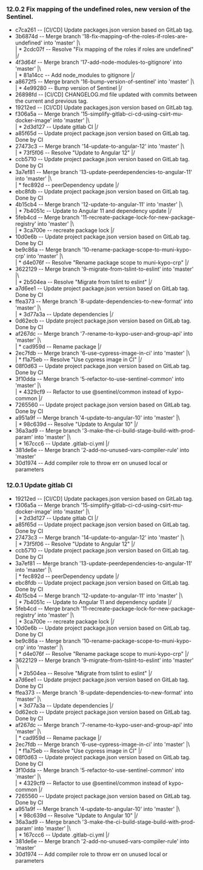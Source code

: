 ### 12.0.2 Fix mapping of the undefined roles, new version of the Sentinel.
* c7ca261 -- [CI/CD] Update packages.json version based on GitLab tag.
*   3b6874d -- Merge branch '18-fix-mapping-of-the-roles-if-roles-are-undefined' into 'master'
|\  
| * 2cdc07f -- Resolve "Fix mapping of the roles if roles are undefined"
|/  
*   4f3d64f -- Merge branch '17-add-node-modules-to-gitignore' into 'master'
|\  
| * 81a14cc -- Add node_modules to gitignore
|/  
*   a8672f5 -- Merge branch '16-bump-version-of-sentinel' into 'master'
|\  
| * 4e99280 -- Bump version of Sentinel
|/  
* 26898fd -- [CI/CD] CHANGELOG.md file updated with commits between the current and previous tag.
* 19212ed -- [CI/CD] Update packages.json version based on GitLab tag.
*   f306a5a -- Merge branch '15-simplify-gitlab-ci-cd-using-csirt-mu-docker-image' into 'master'
|\  
| * 2d3d127 -- Update gitlab CI
|/  
* a85f65d -- Update project package.json version based on GitLab tag. Done by CI
*   27473c3 -- Merge branch '14-update-to-angular-12' into 'master'
|\  
| * 73f5f06 -- Resolve "Update to Angular 12"
|/  
* ccb5710 -- Update project package.json version based on GitLab tag. Done by CI
*   3a7ef81 -- Merge branch '13-update-peerdependencies-to-angular-11' into 'master'
|\  
| * fec892d -- peerDependency update
|/  
* ebc8fdb -- Update project package.json version based on GitLab tag. Done by CI
*   4b15cb4 -- Merge branch '12-update-to-angular-11' into 'master'
|\  
| * 7b4051c -- Update to Angular 11 and dependency update
|/  
*   5feb4cd -- Merge branch '11-recreate-package-lock-for-new-package-registry' into 'master'
|\  
| * 3ca700e -- recreate package lock
|/  
* 10d0e6b -- Update project package.json version based on GitLab tag. Done by CI
*   be9c86a -- Merge branch '10-rename-package-scope-to-muni-kypo-crp' into 'master'
|\  
| * d4e076f -- Resolve "Rename package scope to muni-kypo-crp"
|/  
*   3622129 -- Merge branch '9-migrate-from-tslint-to-eslint' into 'master'
|\  
| * 2b504ea -- Resolve "Migrate from tslint to eslint"
|/  
* a7d6ee1 -- Update project package.json version based on GitLab tag. Done by CI
*   ffea373 -- Merge branch '8-update-dependencies-to-new-format' into 'master'
|\  
| * 3d77a3a -- Update dependencies
|/  
* 0d62ecb -- Update project package.json version based on GitLab tag. Done by CI
*   af267dc -- Merge branch '7-rename-to-kypo-user-and-group-api' into 'master'
|\  
| * cad959d -- Rename package
|/  
*   2ec7fdb -- Merge branch '6-use-cypress-image-in-ci' into 'master'
|\  
| * f1a75eb -- Resolve "Use cypress image in CI"
|/  
* 08f0d63 -- Update project package.json version based on GitLab tag. Done by CI
*   3f10dda -- Merge branch '5-refactor-to-use-sentinel-common' into 'master'
|\  
| * 4329cf9 -- Refactor to use @sentinel/common instead of kypo-common
|/  
* 7265560 -- Update project package.json version based on GitLab tag. Done by CI
*   a951a9f -- Merge branch '4-update-to-angular-10' into 'master'
|\  
| * 98c639d -- Resolve "Update to Angular 10"
|/  
*   36a3ad9 -- Merge branch '3-make-the-ci-build-stage-build-with-prod-param' into 'master'
|\  
| * 167ccc6 -- Update .gitlab-ci.yml
|/  
* 381de6e -- Merge branch '2-add-no-unused-vars-compiler-rule' into 'master'
* 30d1974 -- Add compiler role to throw err on unused local or parameters
### 12.0.1 Update gitlab CI
* 19212ed -- [CI/CD] Update packages.json version based on GitLab tag.
*   f306a5a -- Merge branch '15-simplify-gitlab-ci-cd-using-csirt-mu-docker-image' into 'master'
|\  
| * 2d3d127 -- Update gitlab CI
|/  
* a85f65d -- Update project package.json version based on GitLab tag. Done by CI
*   27473c3 -- Merge branch '14-update-to-angular-12' into 'master'
|\  
| * 73f5f06 -- Resolve "Update to Angular 12"
|/  
* ccb5710 -- Update project package.json version based on GitLab tag. Done by CI
*   3a7ef81 -- Merge branch '13-update-peerdependencies-to-angular-11' into 'master'
|\  
| * fec892d -- peerDependency update
|/  
* ebc8fdb -- Update project package.json version based on GitLab tag. Done by CI
*   4b15cb4 -- Merge branch '12-update-to-angular-11' into 'master'
|\  
| * 7b4051c -- Update to Angular 11 and dependency update
|/  
*   5feb4cd -- Merge branch '11-recreate-package-lock-for-new-package-registry' into 'master'
|\  
| * 3ca700e -- recreate package lock
|/  
* 10d0e6b -- Update project package.json version based on GitLab tag. Done by CI
*   be9c86a -- Merge branch '10-rename-package-scope-to-muni-kypo-crp' into 'master'
|\  
| * d4e076f -- Resolve "Rename package scope to muni-kypo-crp"
|/  
*   3622129 -- Merge branch '9-migrate-from-tslint-to-eslint' into 'master'
|\  
| * 2b504ea -- Resolve "Migrate from tslint to eslint"
|/  
* a7d6ee1 -- Update project package.json version based on GitLab tag. Done by CI
*   ffea373 -- Merge branch '8-update-dependencies-to-new-format' into 'master'
|\  
| * 3d77a3a -- Update dependencies
|/  
* 0d62ecb -- Update project package.json version based on GitLab tag. Done by CI
*   af267dc -- Merge branch '7-rename-to-kypo-user-and-group-api' into 'master'
|\  
| * cad959d -- Rename package
|/  
*   2ec7fdb -- Merge branch '6-use-cypress-image-in-ci' into 'master'
|\  
| * f1a75eb -- Resolve "Use cypress image in CI"
|/  
* 08f0d63 -- Update project package.json version based on GitLab tag. Done by CI
*   3f10dda -- Merge branch '5-refactor-to-use-sentinel-common' into 'master'
|\  
| * 4329cf9 -- Refactor to use @sentinel/common instead of kypo-common
|/  
* 7265560 -- Update project package.json version based on GitLab tag. Done by CI
*   a951a9f -- Merge branch '4-update-to-angular-10' into 'master'
|\  
| * 98c639d -- Resolve "Update to Angular 10"
|/  
*   36a3ad9 -- Merge branch '3-make-the-ci-build-stage-build-with-prod-param' into 'master'
|\  
| * 167ccc6 -- Update .gitlab-ci.yml
|/  
* 381de6e -- Merge branch '2-add-no-unused-vars-compiler-rule' into 'master'
* 30d1974 -- Add compiler role to throw err on unused local or parameters

